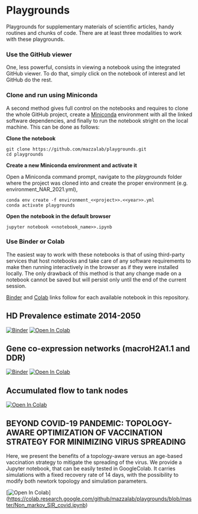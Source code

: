 # Playgrounds
Playgrounds for supplementary materials of scientific articles, handy routines and chunks of code. There are at least three modalities to work with these playgrounds. 

### Use the GitHub viewer
One, less powerful, consists in viewing a notebook using the integrated GitHub viewer. To do that, simply click on the notebook of interest and let GitHub do the rest.

### Clone and run using Miniconda
A second method gives full control on the notebooks and requires to clone the whole GitHub project, create a [Miniconda](https://docs.conda.io/en/latest/miniconda.html) environment with all the linked software dependencies, and finally to run the notebook stright on the local machine. This can be done as follows:

**Clone the notebook**
```
git clone https://github.com/mazzalab/playgrounds.git
cd playgrounds
```
**Create a new Miniconda environment and activate it**

Open a Miniconda command prompt, navigate to the *playgrounds* folder where the project was cloned into and create the proper environment (e.g. environment_NAR_2021.yml), 
```
conda env create -f environment_<<project>>.<<year>>.yml
conda activate playgrounds
```
**Open the notebook in the default browser**
```
jupyter notebook <<notebook_name>>.ipynb
```

### Use Binder or Colab
The easiest way to work with these notebooks is that of using third-party services that host notebooks and take care of any software requirements to make then running interactively in the browser as if they were installed locally. The only drawback of this method is that any change made on a notebook cannot be saved but will persist only until the end of the current session.

[Binder](https://mybinder.org/) and [Colab](https://colab.research.google.com/) links follow for each available notebook in this repository.



## HD Prevalence estimate 2014-2050
[![Binder](https://mybinder.org/badge_logo.svg)](https://mybinder.org/v2/gh/mazzalab/playgrounds/master?filepath=HD_prevalence_JNNP_2020.ipynb) 
[![Open In Colab](https://colab.research.google.com/assets/colab-badge.svg)](https://colab.research.google.com/github/mazzalab/playgrounds/blob/master/HD_prevalence_JNNP_2020.ipynb)

## Gene co-expression networks (macroH2A1.1 and DDR)
[![Binder](https://mybinder.org/badge_logo.svg)](https://mybinder.org/v2/gh/mazzalab/playgrounds/master?filepath=macroH2A_IPS_StemCells_2021.ipynb) 
[![Open In Colab](https://colab.research.google.com/assets/colab-badge.svg)](https://colab.research.google.com/github/mazzalab/playgrounds/blob/master/macroH2A_IPS_StemCells_2021.ipynb)

## Accumulated flow to tank nodes
[![Open In Colab](https://colab.research.google.com/assets/colab-badge.svg)](https://colab.research.google.com/github/mazzalab/playgrounds/blob/master/accumulated_flow.ipynb)

## BEYOND COVID-19 PANDEMIC: TOPOLOGY-AWARE OPTIMIZATION OF VACCINATION STRATEGY FOR MINIMIZING VIRUS SPREADING
Here, we present the benefits of a topology-aware versus an age-based vaccination strategy to mitigate the spreading of the virus.
We provide a Jupyter notebook, that can be easily tested in GoogleColab. It carries simulations with a fixed recovery rate of 14 days, with the possibility to modify both newtork topology and simulation parameters.

[![Open In Colab](https://colab.research.google.com/assets/colab-badge.svg)]
(https://colab.research.google.com/github/mazzalab/playgrounds/blob/master/Non_markov_SIR_covid.ipynb)
